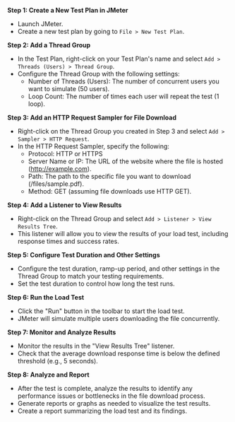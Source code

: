 **Step 1: Create a New Test Plan in JMeter**
- Launch JMeter.
- Create a new test plan by going to `File > New Test Plan`.

**Step 2: Add a Thread Group**
- In the Test Plan, right-click on your Test Plan's name and select `Add > Threads (Users) > Thread Group`.
- Configure the Thread Group with the following settings:
  - Number of Threads (Users): The number of concurrent users you want to simulate (50 users).
  - Loop Count: The number of times each user will repeat the test (1 loop).

**Step 3: Add an HTTP Request Sampler for File Download**
- Right-click on the Thread Group you created in Step 3 and select `Add > Sampler > HTTP Request`.
- In the HTTP Request Sampler, specify the following:
  - Protocol: HTTP or HTTPS
  - Server Name or IP: The URL of the website where the file is hosted (http://example.com).
  - Path: The path to the specific file you want to download (/files/sample.pdf).
  - Method: GET (assuming file downloads use HTTP GET).

**Step 4: Add a Listener to View Results**
- Right-click on the Thread Group and select `Add > Listener > View Results Tree`.
- This listener will allow you to view the results of your load test, including response times and success rates.

**Step 5: Configure Test Duration and Other Settings**
- Configure the test duration, ramp-up period, and other settings in the Thread Group to match your testing requirements.
- Set the test duration to control how long the test runs.

**Step 6: Run the Load Test**
- Click the "Run" button in the toolbar to start the load test.
- JMeter will simulate multiple users downloading the file concurrently.

**Step 7: Monitor and Analyze Results**
- Monitor the results in the "View Results Tree" listener.
- Check that the average download response time is below the defined threshold (e.g., 5 seconds).

**Step 8: Analyze and Report**
- After the test is complete, analyze the results to identify any performance issues or bottlenecks in the file download process.
- Generate reports or graphs as needed to visualize the test results.
- Create a report summarizing the load test and its findings.
